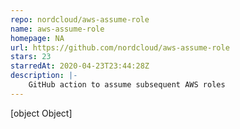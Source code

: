 ```yaml
---
repo: nordcloud/aws-assume-role
name: aws-assume-role
homepage: NA
url: https://github.com/nordcloud/aws-assume-role
stars: 23
starredAt: 2020-04-23T23:44:28Z
description: |-
    GitHub action to assume subsequent AWS roles
---
```


[object Object]
